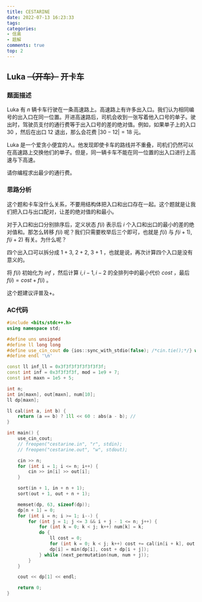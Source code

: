 ```yaml
---
title: CESTARINE
date: 2022-07-13 16:23:33
tags:
categories:
- 信奥
- 题解
comments: true
top: 2
---
```

## Luka ~~（开车）~~ 开卡车

### 题面描述

Luka 有 $n$ 辆卡车行驶在一条高速路上。高速路上有许多出入口。我们认为相同编号的出入口在同一位置。开进高速路后，司机会收到一张写着他入口号的单子。驶出时，驾驶员支付的通行费等于出入口号的差的绝对值。例如，如果单子上的入口 $30$ ，然后在出口 $12$ 退出，那么会花费 $|30 - 12| = 18$ 元。

<!-- more -->

Luka 是一个爱贪小便宜的人。他发现即使卡车的路线并不重叠，司机们仍然可以在高速路上交换他们的单子。但是，同一辆卡车不能在同一位置的出入口进行上高速与下高速。

请你编程求出最少的通行费。

### 思路分析

这个题和卡车没什么关系，不要用结构体把入口和出口存在一起。这个题就是让我们把入口与出口配对，让差的绝对值的和最小。

对于入口和出口分别排序后，定义状态 $f(i)$ 表示后 $i$ 个入口和出口的最小的差的绝对值和。那怎么转移 $f(i)$ 呢？我们只需要枚举后三个即可，也就是 $f(i)$ 与 $f(i+1),f(i+2)$ 有关。为什么呢？

四个出入口可以拆分成 $1 + 3$, $2 + 2$, $3 + 1$ ，也就是说，再次计算四个入口是没有意义的。

将 $f(i)$ 初始化为 $inf$ ，然后计算 $i,i - 1,i - 2$ 的全排列中的最小代价 $cost$ ，最后 $f(i) = cost + f(i)$ 。

这个题建议评普及+。

### AC代码

```cpp
#include <bits/stdc++.h>
using namespace std;

#define uns unsigned
#define ll long long
#define use_cin_cout do {ios::sync_with_stdio(false); /*cin.tie();*/} while(false)
#define endl '\n'

const ll inf_ll = 0x3f3f3f3f3f3f3f3f;
const int inf = 0x3f3f3f3f, mod = 1e9 + 7;
const int maxn = 1e5 + 5;

int n;
int in[maxn], out[maxn], num[10];
ll dp[maxn];

ll cal(int a, int b) {
    return (a == b) ? 1ll << 60 : abs(a - b); // 
}

int main() {
    use_cin_cout;
    // freopen("cestarine.in", "r", stdin);
    // freopen("cestarine.out", "w", stdout);

    cin >> n;
    for (int i = 1; i <= n; i++) {
        cin >> in[i] >> out[i];
    }

    sort(in + 1, in + n + 1);
    sort(out + 1, out + n + 1);

    memset(dp, 63, sizeof(dp));
    dp[n + 1] = 0;
    for (int i = n; i >= 1; i--) {
        for (int j = 1; j <= 3 && i + j - 1 <= n; j++) {
            for (int k = 0; k < j; k++) num[k] = k;
            do {
                ll cost = 0;
                for (int k = 0; k < j; k++) cost += cal(in[i + k], out[i + num[k]]);
                dp[i] = min(dp[i], cost + dp[i + j]);
            } while (next_permutation(num, num + j));
        }
    }

    cout << dp[1] << endl;

    return 0;
}
```